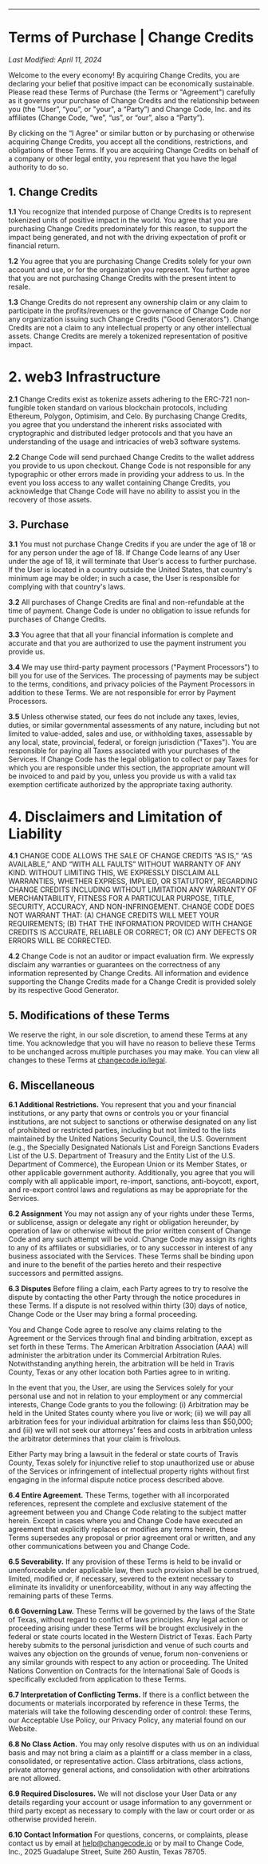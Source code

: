 -------

# Terms of Purchase | Change Credits

*Last Modified: April 11, 2024*

Welcome to the every economy! By acquiring Change Credits, you are declaring your belief that positive impact can be economically sustainable. Please read these Terms of Purchase (the Terms or "Agreement") carefully as it governs your purchase of Change Credits and the relationship between you (the “User”, “you”, or "your", a “Party”) and Change Code, Inc. and its affiliates (Change Code, “we”, “us”, or “our”, also a “Party”).

By clicking on the “I Agree” or similar button or by purchasing or otherwise acquiring Change Credits, you accept all the conditions, restrictions, and obligations of these Terms. If you are acquiring Change Credits on behalf of a company or other legal entity, you represent that you have the legal authority to do so.

## 1. Change Credits

**1.1** You recognize that intended purpose of Change Credits is to represent tokenized units of positive impact in the world. You agree that you are purchasing Change Credits predominately for this reason, to support the impact being generated, and not with the driving expectation of profit or financial return.

**1.2** You agree that you are purchasing Change Credits solely for your own account and use, or for the organization you represent. You further agree that you are not purchasing Change Credits with the present intent to resale.

**1.3** Change Credits do not represent any ownership claim or any claim to participate in the profits/revenues or the governance of Change Code nor any organization issuing such Change Credits ("Good Generators"). Change Credits are not a claim to any intellectual property or any other intellectual assets. Change Credits are merely a tokenized representation of positive impact.

# 2. web3 Infrastructure

**2.1** Change Credits exist as tokenize assets adhering to the ERC-721 non-fungible token standard on various blockchain protocols, including Ethereum, Polygon, Optimisim, and Celo. By purchasing Change Credits, you agree that you understand the inherent risks associated with cryptographic and distributed ledger protocols and that you have an understanding of the usage and intricacies of web3 software systems.

**2.2** Change Code will send purchaed Change Credits to the wallet address you provide to us upon checkout. Change Code is not responsible for any typographic or other errors made in providing your address to us. In the event you loss access to any wallet containing Change Credits, you acknowledge that Change Code will have no ability to assist you in the recovery of those assets.

## 3. Purchase

**3.1** You must not purchase Change Credits if you are under the age of 18 or for any person under the age of 18. If Change Code learns of any User under the age of 18, it will terminate that User's access to further purchase. If the User is located in a country outside the United States, that country's minimum age may be older; in such a case, the User is responsible for complying with that country's laws.

**3.2** All purchases of Change Credits are final and non-refundable at the time of payment. Change Code is under no obligation to issue refunds for purchases of Change Credits.

**3.3** You agree that that all your financial information is complete and accurate and that you are authorized to use the payment instrument you provide us.

**3.4** We may use third-party payment processors ("Payment Processors”) to bill you for use of the Services. The processing of payments may be subject to the terms, conditions, and privacy policies of the Payment Processors in addition to these Terms. We are not responsible for error by Payment Processors.

**3.5** Unless otherwise stated, our fees do not include any taxes, levies, duties, or similar governmental assessments of any nature, including but not limited to value-added, sales and use, or withholding taxes, assessable by any local, state, provincial, federal, or foreign jurisdiction ("Taxes"). You are responsible for paying all Taxes associated with your purchases of the Services. If Change Code has the legal obligation to collect or pay Taxes for which you are responsible under this section, the appropriate amount will be invoiced to and paid by you, unless you provide us with a valid tax exemption certificate authorized by the appropriate taxing authority.

# 4. Disclaimers and Limitation of Liability

**4.1** CHANGE CODE ALLOWS THE SALE OF CHANGE CREDITS “AS IS,” “AS AVAILABLE,” AND “WITH ALL FAULTS” WITHOUT WARRANTY OF ANY KIND. WITHOUT LIMITING THIS, WE EXPRESSLY DISCLAIM ALL WARRANTIES, WHETHER EXPRESS, IMPLIED, OR STATUTORY, REGARDING CHANGE CREDITS INCLUDING WITHOUT LIMITATION ANY WARRANTY OF MERCHANTABILITY, FITNESS FOR A PARTICULAR PURPOSE, TITLE, SECURITY, ACCURACY, AND NON-INFRINGEMENT. CHANGE CODE DOES NOT WARRANT THAT: (A) CHANGE CREDITS WILL MEET YOUR REQUIREMENTS; (B) THAT THE INFORMATION PROVIDED WITH CHANGE CREDITS IS ACCURATE, RELIABLE OR CORRECT; OR (C) ANY DEFECTS OR ERRORS WILL BE CORRECTED.

**4.2** Change Code is not an auditor or impact evaluation firm. We expressly disclaim any warranties or guarantees on the correctness of any information represented by Change Credits. All information and evidence supporting the Change Credits made for a Change Credit is provided solely by its respective Good Generator.

## 5. Modifications of these Terms

We reserve the right, in our sole discretion, to amend these Terms at any time. You acknowledge that you will have no reason to believe these Terms to be unchanged across multiple purchases you may make. You can view all changes to these Terms at [changecode.io/legal](https://changecode.io/legal).

## 6. Miscellaneous

**6.1 Additional Restrictions.** You represent that you and your financial institutions, or any party that owns or controls you or your financial institutions, are not subject to sanctions or otherwise designated on any list of prohibited or restricted parties, including but not limited to the lists maintained by the United Nations Security Council, the U.S. Government (e.g., the Specially Designated Nationals List and Foreign Sanctions Evaders List of the U.S. Department of Treasury and the Entity List of the U.S. Department of Commerce), the European Union or its Member States, or other applicable government authority. Additionally, you agree that you will comply with all applicable import, re-import, sanctions, anti-boycott, export, and re-export control laws and regulations as may be appropriate for the Services.

**6.2 Assignment** You may not assign any of your rights under these Terms, or sublicense, assign or delegate any right or obligation hereunder, by operation of law or otherwise without the prior written consent of Change Code and any such attempt will be void. Change Code may assign its rights to any of its affiliates or subsidiaries, or to any successor in interest of any business associated with the Services.  These Terms shall be binding upon and inure to the benefit of the parties hereto and their respective successors and permitted assigns.

**6.3 Disputes** Before filing a claim, each Party agrees to try to resolve the dispute by contacting the other Party through the notice procedures in these Terms. If a dispute is not resolved within thirty (30) days of notice, Change Code or the User may bring a formal proceeding.

You and Change Code agree to resolve any claims relating to the Agreement or the Services through final and binding arbitration, except as set forth in these Terms. The American Arbitration Association (AAA) will administer the arbitration under its Commercial Arbitration Rules. Notwithstanding anything herein, the arbitration will be held in Travis County, Texas or any other location both Parties agree to in writing.

In the event that you, the User, are using the Services solely for your personal use and not in relation to your employment or any commercial interests, Change Code grants to you the following: (i) Arbitration may be held in the United States county where you live or work; (ii) we will pay all arbitration fees for your individual arbitration for claims less than $50,000; and (iii) we will not seek our attorneys' fees and costs in arbitration unless the arbitrator determines that your claim is frivolous.

Either Party may bring a lawsuit in the federal or state courts of Travis County, Texas solely for injunctive relief to stop unauthorized use or abuse of the Services or infringement of intellectual property rights without first engaging in the informal dispute notice process described above.

**6.4 Entire Agreement.** These Terms, together with all incorporated references, represent the complete and exclusive statement of the agreement between you and Change Code relating to the subject matter herein. Except in cases where you and Change Code have executed an agreement that explicitly replaces or modifies any terms herein, these Terms supersedes any proposal or prior agreement oral or written, and any other communications between you and Change Code.

**6.5 Severability.** If any provision of these Terms is held to be invalid or unenforceable under applicable law, then such provision shall be construed, limited, modified or, if necessary, severed to the extent necessary to eliminate its invalidity or unenforceability, without in any way affecting the remaining parts of these Terms.

**6.6 Governing Law.** These Terms will be governed by the laws of the State of Texas, without regard to conflict of laws principles. Any legal action or proceeding arising under these Terms will be brought exclusively in the federal or state courts located in the Western District of Texas.  Each Party hereby submits to the personal jurisdiction and venue of such courts and waives any objection on the grounds of venue, forum non-conveniens or any similar grounds with respect to any action or proceeding. The United Nations Convention on Contracts for the International Sale of Goods is specifically excluded from application to these Terms.

**6.7 Interpretation of Conflicting Terms.** If there is a conflict between the documents or materials incorporated by reference in these Terms, the materials will take the following descending order of control: these Terms, our Acceptable Use Policy, our Privacy Policy, any material found on our Website.

**6.8 No Class Action.** You may only resolve disputes with us on an individual basis and may not bring a claim as a plaintiff or a class member in a class, consolidated, or representative action. Class arbitrations, class actions, private attorney general actions, and consolidation with other arbitrations are not allowed.

**6.9 Required Disclosures.** We will not disclose your User Data or any details regarding your account or usage information to any government or third party except as necessary to comply with the law or court order or as otherwise provided herein.

**6.10 Contact Information** For questions, concerns, or complaints, please contact us by email at [help@changecode.io](mailto:help@changecode.io) or by mail to Change Code, Inc., 2025 Guadalupe Street, Suite 260 Austin, Texas 78705.





